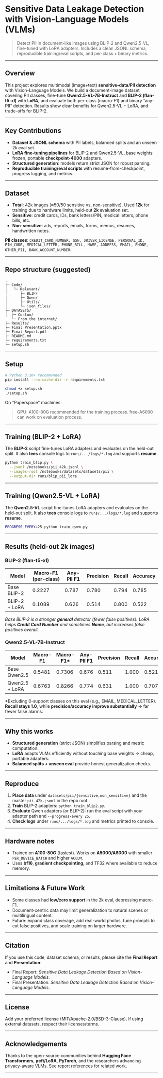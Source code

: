 # Sensitive Data Leakage Detection with Vision-Language Models (VLMs)

> Detect PII in document-like images using BLIP-2 and Qwen2.5-VL, fine-tuned with LoRA adapters. Includes a clean JSONL schema, reproducible training/eval scripts, and per-class + binary metrics. &#x20;

---

## Overview

This project explores multimodal (image+text) **sensitive-data/PII detection** with Vision-Language Models. We build a document-image dataset covering PII classes, fine-tune **Qwen2.5-VL-7B-Instruct** and **BLIP-2 (flan-t5-xl)** with **LoRA**, and evaluate both per-class (macro-F1) and binary “any-PII” detection. Results show clear benefits for Qwen2.5-VL + LoRA, and trade-offs for BLIP-2. &#x20;

---

## Key Contributions

* **Dataset & JSONL schema** with PII labels, balanced splits and an unseen 2k eval set.&#x20;
* **LoRA fine-tuning pipelines** for BLIP-2 and Qwen2.5-VL, base weights frozen, portable **checkpoint-4000** adapters.&#x20;
* **Structured generation**: models return strict JSON for robust parsing.&#x20;
* **Reproducible training/eval scripts** with resume-from-checkpoint, progress logging, and metrics.&#x20;

---

## Dataset

* **Total**: 42k images (≈50/50 sensitive vs. non-sensitive). Used **12k** for training due to hardware limits, held-out **2k** evaluation set.
* **Sensitive**: credit cards, IDs, bank letters/PIN, medical letters, phone bills, etc.
* **Non-sensitive**: ads, reports, emails, forms, memos, resumes, handwritten notes.

**PII classes**: `CREDIT_CARD_NUMBER, SSN, DRIVER_LICENSE, PERSONAL_ID, PIN_CODE, MEDICAL_LETTER, PHONE_BILL, NAME, ADDRESS, EMAIL, PHONE, OTHER_PII, BANK_ACCOUNT_NUMBER`.&#x20;

---

## Repo structure (suggested)

```
.
├─ Code/
│   └─ Relevant/
│      ├─ BLIP/
|      ├─ Qwen/
|      ├─ Utils/
│      └─ json_files/
├─ DATASETS/
│  ├─ Custom/
   └─ From the internet/
├─ Results/
├─ Final Presentation.pptx
├─ Final Report.pdf
├─ README.md
└─ requirements.txt
└─ setup.sh
```

---

## Setup

```bash
# Python 3.10+ recommended
pip install --no-cache-dir -r requirements.txt

chmod +x setup.sh
./setup.sh
```

On "Paperspace" machines:
> GPU: A100-80G recommended for the training process.
> free-A6000 can work on evaluation process. 

---

## Training (BLIP-2 + LoRA)

The **BLIP-2** script fine-tunes LoRA adapters and evaluates on the held-out split. It also **tees** console logs to `runs/.../logs/*.log` and supports **resume**.

```bash
python train_blip.py \
  --jsonl /notebooks/pii_42k.jsonl \
  --images-root /notebooks/datasets/datasets/pii \
  --output-dir runs/blip_pii_lora 
```

---

## Training (Qwen2.5-VL + LoRA)

The **Qwen2.5-VL** script fine-tunes LoRA adapters and evaluates on the held-out split. It also **tees** console logs to `runs/.../logs/*.log` and supports **resume**.

```bash
PROGRESS_EVERY=25 python train_qwen.py
```

---

## Results (held-out 2k images)

### BLIP-2 (flan-t5-xl)

| Model         | Macro-F1 (per-class) | Any-PII F1 | Precision | Recall | Accuracy |
| ------------- | -------------------- | ---------- | --------- | ------ | -------- |
| Base BLIP-2   | 0.2227               | 0.787      | 0.780     | 0.794  | 0.785    |
| BLIP-2 + LoRA | 0.1089               | 0.626      | 0.514     | 0.800  | 0.522    |

*Base BLIP-2 is a stronger **general** detector (fewer false positives). LoRA helps **Credit Card Number** and sometimes **Name**, but increases false positives overall.*&#x20;

### Qwen2.5-VL-7B-Instruct

| Model          | Macro-F1 | Macro-F1\* | Any-PII F1 | Precision | Recall | Accuracy |
| -------------- | -------- | ---------- | ---------- | --------- | ------ | -------- |
| Base Qwen2.5   | 0.5481   | 0.7306     | 0.676      | 0.511     | 1.000  | 0.521    |
| Qwen2.5 + LoRA | 0.6763   | 0.8266     | 0.774      | 0.631     | 1.000  | 0.707    |

\*Excluding 0-support classes on this eval (e.g., EMAIL, MEDICAL\_LETTER). **Recall stays 1.0**, while **precision/accuracy improve substantially** → far fewer false alarms. &#x20;

---

## Why this works

* **Structured generation** (strict JSON) simplifies parsing and metric computation.
* **LoRA** adapts VLMs efficiently without touching base weights → cheap, portable adapters.
* **Balanced splits + unseen eval** provide honest generalization checks.&#x20;

---

## Reproduce

1. **Place data** under `datasets/pii/{sensitive,non_sensitive}` and the master `pii_42k.jsonl` in the repo root.
2. **Train** BLIP-2 adapters: `python train_blip2.py`.
3. **Evaluate** Qwen adapters (or BLIP-2): run the eval script with your adapter path and `--progress-every 25`.
4. **Check logs** under `runs/.../logs/*.log` and metrics printed to console.

---

## Hardware notes

* Trained on **A100-80G** (fastest). Works on **A5000/A6000** with smaller `PER_DEVICE_BATCH` and higher `ACCUM`.
* Uses **bf16**, **gradient checkpointing**, and TF32 where available to reduce memory.&#x20;

---

## Limitations & Future Work

* Some classes had **low/zero support** in the 2k eval, depressing macro-F1.
* Document-centric data may limit generalization to natural scenes or multilingual content.
* Future: expand class coverage, add real-world photos, tune prompts to cut false positives, and scale training on larger hardware.&#x20;

---

## Citation

If you use this code, dataset schema, or results, please cite the **Final Report** and **Presentation**:

* Final Report: *Sensitive Data Leakage Detection Based on Vision-Language Models*.&#x20;
* Final Presentation: *Sensitive Data Leakage Detection Based on Vision-Language Models*.&#x20;

---

## License

Add your preferred license (MIT/Apache-2.0/BSD-3-Clause). If using external datasets, respect their licenses/terms.

---

## Acknowledgements

Thanks to the open-source communities behind **Hugging Face Transformers**, **peft/LoRA**, **PyTorch**, and the researchers advancing privacy-aware VLMs. See report references for related work.&#x20;

---

